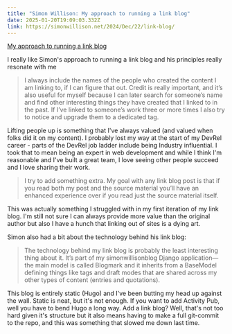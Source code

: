 ```yaml
---
title: "Simon Willison: My approach to running a link blog"
date: 2025-01-20T19:09:03.332Z
link: https://simonwillison.net/2024/Dec/22/link-blog/
---
```

[My approach to running a link blog](https://simonwillison.net/2024/Dec/22/link-blog/)

I really like Simon's approach to running a link blog and his principles really resonate with me

> I always include the names of the people who created the content I am linking to, if I can figure that out. Credit is really important, and it’s also useful for myself because I can later search for someone’s name and find other interesting things they have created that I linked to in the past. If I’ve linked to someone’s work three or more times I also try to notice and upgrade them to a dedicated tag.

Lifting people up is something that I've always valued (and valued when folks did it on my content). I probably lost my way at the start of my DevRel career - parts of the DevRel job ladder include being Industry influential. I took that to mean being an expert in web development and while I think I'm reasonable and I've built a great team, I love seeing other people succeed and I love sharing their work.

> I try to add something extra. My goal with any link blog post is that if you read both my post and the source material you’ll have an enhanced experience over if you read just the source material itself.

This was actually something I struggled with in my first iteration of my link blog. I'm still not sure I can always provide more value than the original author but also I have a hunch that linking out of sites is a dying art.

Simon also had a bit about the technology behind his link blog:

> The technology behind my link blog is probably the least interesting thing about it. It’s part of my simonwillisonblog Django application—the main model is called Blogmark and it inherits from a BaseModel defining things like tags and draft modes that are shared across my other types of content (entries and quotations).

This blog is entirely static (Hugo) and I've been butting my head up against the wall. Static is neat, but it's not enough. If you want to add Activity Pub, well you have to bend Hugo a long way. Add a link blog? Well, that's not too hard given it's structure but it also means having to make a full git-commit to the repo, and this was something that slowed me down last time.